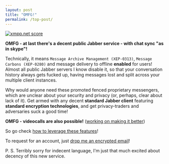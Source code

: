 ```yaml
---
layout: post
title: "OMFG!"
permalink: /top-post/
---
```


<a href='https://xmpp.net/result.php?domain=decent.im&amp;type=client'><img src='https://xmpp.net/badge.php?domain=decent.im' alt='xmpp.net score' /></a>

**OMFG - at last there's a decent public Jabber service - with chat sync "as in skype"!**

Technically, it means ```Message Archive Management (XEP-0313)```, ```Message Carbons (XEP-0280)``` and message delivery to offline **enabled** for users! Almost all public Jabber servers I know disable it, so that your conversation history always gets fucked up, having messages lost and split across your multiple client instances.

Why would anyone need these promoted fenced proprietary messengers, which are unclear about your security and privacy (or, perhaps, clear about lack of it). Get armed with any decent **standard Jabber client** featuring **standard encryption technologies**, and get privacy-traders and adversaries suck a good time!

**OMFG - videocalls are also possible!** ([working on making it better](https://www.bountysource.com/issues/18153806-support-audio-video-calls-encryption/backers))

So go check [how to leverage these features](/usage/)!

To request for an account, just [drop me an encrypted email](https://encrypt.to/0xD56A7CD0C6FCDB11)!

P. S. Terribly sorry for indecent language, I'm just that much excited about decency of this new service.
